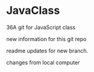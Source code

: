 # JavaClass
36A git for JavaScript class

new information for this git repo


readme updates for new branch.

changes from local computer
